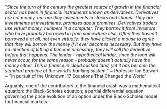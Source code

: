 "*Since the turn of the century the greatest source of growth in the financial sector has been in financial instruments known as derivatives. Derivatives are not money, nor are they investments in stocks and shares. They are investments in investments, promises about promises. Derivatives traders use virtual money, numbers in a computer. They borrow it from investors who have probably borrowed in from somewhere else. Often they haven't borrowed it at all, not even virtually: they have clicked a mouse to agree that they *will* borrow the money if it ever becomes necessary. But they have no intention of letting it become necessary; they will sell the derivative before that happens. The lender - hypothetical lender, since the loan will never occur, for the same reason - probably doesn't actually have the money either. This is finance in cloud cuckoo land, yet it has become the standard practice of the world's banking system.*"
~ Professor Ian Stewart ~ "In pursuit of the Unknown: 17 Equations That Changed the World"
      
Arguably, one of the contributors to the financial crash was a mathematical equation: the Black-Scholes equation; a partial differential equation governing the price evolution of an option under the Black-Scholes model for financial markets.
